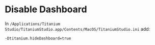 # Disable Dashboard

In `/Applications/Titanium Studio/TitaniumStudio.app/Contents/MacOS/TitaniumStudio.ini` add:

    -Dtitanium.hideDashboard=true